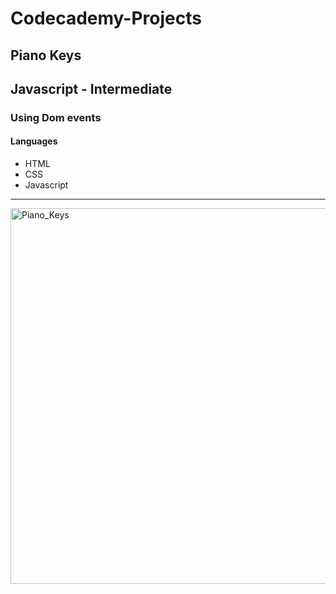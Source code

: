 # Codecademy-Projects
## Piano Keys

## Javascript - Intermediate
### Using Dom events

#### Languages
- HTML
- CSS
- Javascript

---

<img width="601" alt="Piano_Keys" src="https://github.com/halebeau/Codecademy-Projects/assets/52841881/87002b8b-d7d0-4a15-ad83-34c655e1186e">
